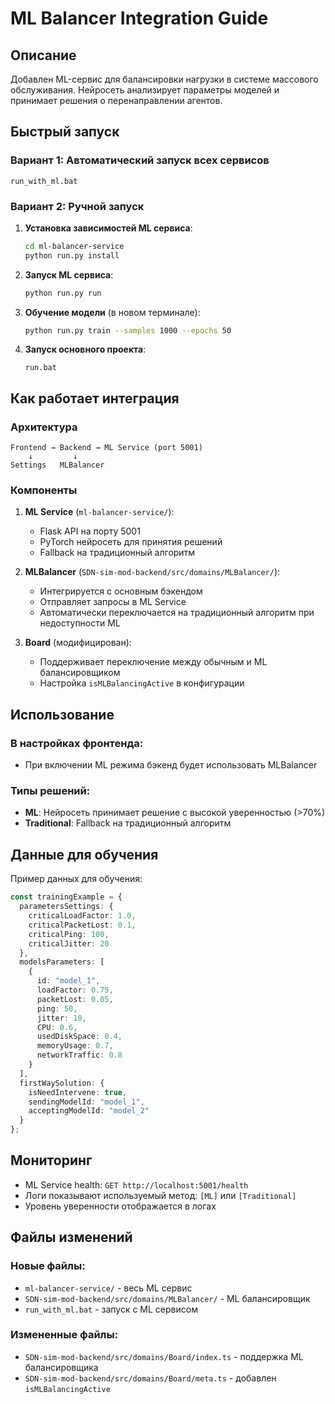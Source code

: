 # ML Balancer Integration Guide

## Описание

Добавлен ML-сервис для балансировки нагрузки в системе массового обслуживания. Нейросеть анализирует параметры моделей и принимает решения о перенаправлении агентов.

## Быстрый запуск

### Вариант 1: Автоматический запуск всех сервисов

```batch
run_with_ml.bat
```

### Вариант 2: Ручной запуск

1. **Установка зависимостей ML сервиса**:
   ```bash
   cd ml-balancer-service
   python run.py install
   ```

2. **Запуск ML сервиса**:
   ```bash
   python run.py run
   ```

3. **Обучение модели** (в новом терминале):
   ```bash
   python run.py train --samples 1000 --epochs 50
   ```

4. **Запуск основного проекта**:
   ```batch
   run.bat
   ```

## Как работает интеграция

### Архитектура
```
Frontend → Backend → ML Service (port 5001)
    ↓         ↓
Settings   MLBalancer
```

### Компоненты

1. **ML Service** (`ml-balancer-service/`):
   - Flask API на порту 5001
   - PyTorch нейросеть для принятия решений
   - Fallback на традиционный алгоритм

2. **MLBalancer** (`SDN-sim-mod-backend/src/domains/MLBalancer/`):
   - Интегрируется с основным бэкендом
   - Отправляет запросы в ML Service
   - Автоматически переключается на традиционный алгоритм при недоступности ML

3. **Board** (модифицирован):
   - Поддерживает переключение между обычным и ML балансировщиком
   - Настройка `isMLBalancingActive` в конфигурации

## Использование

### В настройках фронтенда:
- При включении ML режима бэкенд будет использовать MLBalancer

### Типы решений:
- **ML**: Нейросеть принимает решение с высокой уверенностью (>70%)
- **Traditional**: Fallback на традиционный алгоритм

## Данные для обучения

Пример данных для обучения:
```typescript
const trainingExample = {
  parametersSettings: {
    criticalLoadFactor: 1.0,
    criticalPacketLost: 0.1,
    criticalPing: 100,
    criticalJitter: 20
  },
  modelsParameters: [
    {
      id: "model_1",
      loadFactor: 0.75,
      packetLost: 0.05,
      ping: 50,
      jitter: 10,
      CPU: 0.6,
      usedDiskSpace: 0.4,
      memoryUsage: 0.7,
      networkTraffic: 0.8
    }
  ],
  firstWaySolution: {
    isNeedIntervene: true,
    sendingModelId: "model_1",
    acceptingModelId: "model_2"
  }
};
```

## Мониторинг

- ML Service health: `GET http://localhost:5001/health`
- Логи показывают используемый метод: `[ML]` или `[Traditional]`
- Уровень уверенности отображается в логах

## Файлы изменений

### Новые файлы:
- `ml-balancer-service/` - весь ML сервис
- `SDN-sim-mod-backend/src/domains/MLBalancer/` - ML балансировщик
- `run_with_ml.bat` - запуск с ML сервисом

### Измененные файлы:
- `SDN-sim-mod-backend/src/domains/Board/index.ts` - поддержка ML балансировщика
- `SDN-sim-mod-backend/src/domains/Board/meta.ts` - добавлен `isMLBalancingActive`
